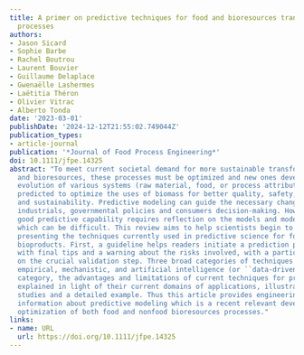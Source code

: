 ```yaml
---
title: A primer on predictive techniques for food and bioresources transformation
  processes
authors:
- Jason Sicard
- Sophie Barbe
- Rachel Boutrou
- Laurent Bouvier
- Guillaume Delaplace
- Gwenaëlle Lashermes
- Laëtitia Théron
- Olivier Vitrac
- Alberto Tonda
date: '2023-03-01'
publishDate: '2024-12-12T21:55:02.749044Z'
publication_types:
- article-journal
publication: '*Journal of Food Process Engineering*'
doi: 10.1111/jfpe.14325
abstract: "To meet current societal demand for more sustainable transformation processes
  and bioresources, these processes must be optimized and new ones developed. The
  evolution of various systems (raw material, food, or process attributes) can be
  predicted to optimize the uses of biomass for better quality, safety, economic benefit,
  and sustainability. Predictive modeling can guide the necessary changes and influence
  industrials, governmental policies and consumers decision-making. However, achieving
  good predictive capability requires reflection on the models and model validation,
  which can be difficult. This review aims to help scientists begin to predict by
  presenting the techniques currently used in predictive science for food and related
  bioproducts. First, a guideline helps readers initiate a prediction process along
  with final tips and a warning about the risks involved, with a particular focus
  on the crucial validation step. Three broad categories of techniques are then presented:
  empirical, mechanistic, and artificial intelligence (or ``data-driven''). For each
  category, the advantages and limitations of current techniques for prediction are
  explained in light of their current domains of applications, illustrated with literature
  studies and a detailed example. Thus this article provides engineering researchers
  information about predictive modeling which is a recent relevant development in
  optimization of both food and nonfood bioresources processes."
links:
- name: URL
  url: https://doi.org/10.1111/jfpe.14325
---
```

